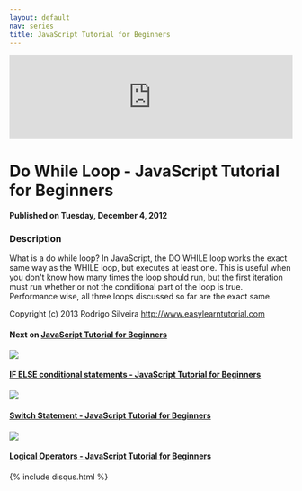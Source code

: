 ```yaml
---
layout: default
nav: series
title: JavaScript Tutorial for Beginners
---
```


<div class="container">
    <div class="row mt grid">
        <div class="mt"></div>
        <div class="row" style="margin-bottom: 20px;">
            <div class="col-sm-push-1 col-sm-10 col-md-push-2 col-md-8">
                <div class="video-container">
                    <iframe width="100%" src="https://www.youtube.com/embed/vMOCPgONqE8" frameborder="0" allowfullscreen></iframe>
                </div>
            </div>
            <div class="clearfix"></div>
            <div class="col-md-8">
                <h1>Do While Loop - JavaScript Tutorial for Beginners</h1>
                <h4>Published on Tuesday, December 4, 2012</h4>
                <h3>Description</h3>
                <p>What is a do while loop? In JavaScript, the DO WHILE loop works the exact same way as the WHILE loop, but executes at least one. This is useful when you don't know how many times the loop should run, but the first iteration must run whether or not the conditional part of the loop is true. Performance wise, all three loops discussed so far are the exact same.

Copyright (c) 2013 Rodrigo Silveira http://www.easylearntutorial.com</p>
            </div>
            <div class="col-md-4">
                <h4>Next on <a href="/series/javascript-tutorial-for-beginners">JavaScript Tutorial for Beginners</a></h4><div class="row" style="margin-bottom: 20px">
            <div class="col-md-6">
                <a href="/series/javascript-tutorial-for-beginners/if-else-conditional-statements-javascript-tutorial-for-beginners">
                    <img src="/img/blank.gif" data-echo="https://i.ytimg.com/vi/w8VKNNOsF8A/hqdefault.jpg" class="img-responsive" />
                </a>
            </div>
            <div class="col-md-6">
                <h4>
                    <a href="/series/javascript-tutorial-for-beginners/if-else-conditional-statements-javascript-tutorial-for-beginners">IF ELSE conditional statements - JavaScript Tutorial for Beginners</a>
                </h4>
            </div>
        </div><div class="row" style="margin-bottom: 20px">
            <div class="col-md-6">
                <a href="/series/javascript-tutorial-for-beginners/switch-statement-javascript-tutorial-for-beginners">
                    <img src="/img/blank.gif" data-echo="https://i.ytimg.com/vi/--N4DeTYVsw/hqdefault.jpg" class="img-responsive" />
                </a>
            </div>
            <div class="col-md-6">
                <h4>
                    <a href="/series/javascript-tutorial-for-beginners/switch-statement-javascript-tutorial-for-beginners">Switch Statement - JavaScript Tutorial for Beginners</a>
                </h4>
            </div>
        </div><div class="row" style="margin-bottom: 20px">
            <div class="col-md-6">
                <a href="/series/javascript-tutorial-for-beginners/logical-operators-javascript-tutorial-for-beginners">
                    <img src="/img/blank.gif" data-echo="https://i.ytimg.com/vi/PuwjmCmuk0I/hqdefault.jpg" class="img-responsive" />
                </a>
            </div>
            <div class="col-md-6">
                <h4>
                    <a href="/series/javascript-tutorial-for-beginners/logical-operators-javascript-tutorial-for-beginners">Logical Operators - JavaScript Tutorial for Beginners</a>
                </h4>
            </div>
        </div>
            </div>
            <div class="col-md-8">
                {% include disqus.html %}
            </div>
        </div>
    </div>
    <div class="row mt grid"></div>
</div>
